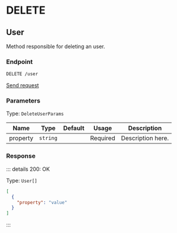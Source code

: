 # DELETE

## User

Method responsible for deleting an user.

### Endpoint

```sh
DELETE /user
```

[Send request](https://hopp.sh/r/BK0mB70Nd8Wm '/user')

### Parameters

Type: `DeleteUserParams`

| Name     | Type     | Default | Usage    | Description       |
| -------- | -------- | ------- | -------- | ----------------- |
| property | `string` |         | Required | Description here. |

### Response

::: details 200: OK

Type: `User[]`

```json
[
  {
    "property": "value"
  }
]
```

:::
